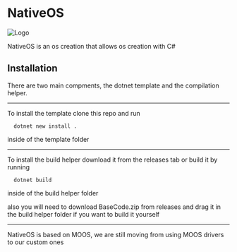 
# NativeOS

![Logo](https://github.com/user-attachments/assets/1e856f22-d109-46f6-9575-ff730544bf85)

NativeOS is an os creation that allows os creation with C#


## Installation

There are two main compments,
the dotnet template and the compilation helper.

------------
To install the template clone this repo and run

```
  dotnet new install .
```
inside of the template folder

------------
To install the build helper download it from the releases tab or build it by running

```
  dotnet build
```
inside of the build helper folder

also you will need to download BaseCode.zip from releases and drag it in the build helper folder if you want to build it yourself

------------
NativeOS is based on MOOS, we are still moving from using MOOS drivers to our custom ones
